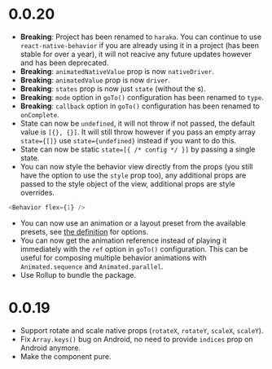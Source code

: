 # 0.0.20

- **Breaking**: Project has been renamed to `haraka`. You can continue to use `react-native-behavior` if you are already using it in a project (has been stable for over a year), it will not reacive any future updates however and has been deprecated.
- **Breaking**: `animatedNativeValue` prop is now `nativeDriver`.
- **Breaking**: `animatedValue` prop is now `driver`.
- **Breaking**: `states` prop is now just `state` (without the s).
- **Breaking**: `mode` option in `goTo()` configuration has been renamed to `type`.
- **Breaking**: `callback` option in `goTo()` configuration has been renamed to `onComplete`.
- State can now be `undefined`, it will not throw if not passed, the default value is `[{}, {}]`. It will still throw however if you pass an empty array `state={[]}` use `state={undefined}` instead if you want to do this.
- State can now be static `state=[{ /* config */ }]` by passing a single state.
- You can now style the behavior view directly from the props (you still have the option to use the `style` prop too), any additional props are passed to the style object of the view, additional props are style overrides.

```js
<Behavior flex={1} />
```

- You can now use an animation or a layout preset from the available presets, see [the definition](../../#definition) for options.
- You can now get the animation reference instead of playing it immediately with the `ref` option in `goTo()` configuration. This can be useful for composing multiple behavior animations with `Animated.sequence` and `Animated.parallel`.
- Use Rollup to bundle the package.

# 0.0.19

- Support rotate and scale native props (`rotateX`, `rotateY`, `scaleX`, `scaleY`).
- Fix `Array.keys()` bug on Android, no need to provide `indices` prop on Android anymore.
- Make the component pure.
